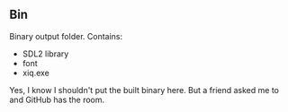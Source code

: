 ## Bin

Binary output folder. Contains:

* SDL2 library
* font
* xiq.exe

Yes, I know I shouldn't put the built binary here. But a friend asked me to and GitHub has the room.


